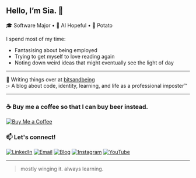 ##  Hello, I’m Sia. 🍮

🎓 Software Major • 🧠 AI Hopeful • 🥔 Potato

I spend most of my time:
- Fantasising about being employed
- Trying to get myself to love reading again
- Noting down weird ideas that might eventually see the light of day

---

📝 Writing things over at [bitsandbeing](https://bitsandbeing.tistory)  
:- A blog about code, identity, learning, and life as a professional imposter™

---

### ☕️ Buy me a coffee so that I can buy beer instead.

[![Buy Me a Coffee](https://img.shields.io/badge/coffee-%23FFDD00.svg?&style=flat&logo=buy-me-a-coffee&logoColor=black)](https://coff.ee/cyasiaseeya)

### 📫 Let's connect!

[![LinkedIn](https://img.shields.io/badge/linkedin-%230077B5.svg?&style=flat&logo=linkedin&logoColor=white)](https://www.linkedin.com/in/cyasiaseeya)
[![Email](https://img.shields.io/badge/email-%23D14836.svg?&style=flat&logo=gmail&logoColor=white)](mailto:cyasiaseeya@email.com)
[![Blog](https://img.shields.io/badge/blog-%2312100E.svg?&style=flat&logo=github&logoColor=white)](https://bitsandbeing.github.io)
[![Instagram](https://img.shields.io/badge/instagram-%23E4405F.svg?&style=flat&logo=instagram&logoColor=white)](https://instagram.com/cyasiaseeya)
[![YouTube](https://img.shields.io/badge/youtube-%23FF0000.svg?&style=flat&logo=youtube&logoColor=white)](https://www.youtube.com/@cyasiaseeya)

---

> mostly winging it. always learning.
